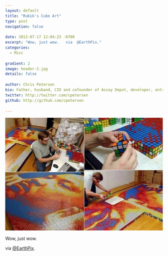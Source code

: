 ```yaml
---
layout: default
title: "Rubik's Cube Art"
type: post
navigation: false

date: 2013-07-17 12:04:23 -0700
excerpt: "Wow, just wow.   via  @EarthPix."
categories:
  - Misc

gradient: 2
image: header-2.jpg
details: false

author: Chris Petersen
bio: Father, husband, CIO and cofounder of Assay Depot, developer, entrepreneur and technologist.
twitter: http://twitter.com/cpetersen
github: http://github.com/cpetersen

---
```



 ![](/assets/import/bc194ec1e6f6d650b73bb6a460b65c41.jpg)  

 Wow, just wow.

 via  [@EarthPix](https://twitter.com/EarthPix/status/357501240046931968/photo/1).

